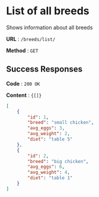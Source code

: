 # List of all breeds

Shows information about all breeds

**URL** : `/breeds/list/`

**Method** : `GET`


## Success Responses

**Code** : `200 OK`

**Content** : `{[]}`

```json
[
    {
        "id": 1,
        "breed": "small chicken",
        "avg_eggs": 3,
        "avg_weight": 2,
        "diet": "table 5"
    },
    {
        "id": 2,
        "breed": "big chicken",
        "avg_eggs": 6,
        "avg_weight": 4,
        "diet": "table 1"
    }
]
```